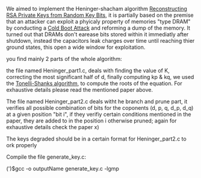 We aimed to implement the Heninger-shacham algorithm [Reconstructing RSA Private Keys from Random Key Bits](https://link.springer.com/chapter/10.1007/978-3-642-03356-8_1), it is partially based on the premise that an attacker can exploit a phyicaly property of memories "type DRAM" by conducting a [Cold Boot Attack](https://citp.princeton.edu/our-work/memory/) and reforming a dump of the memory.
It turned out that DRAMs don't earease bits stored within it immediatly after shutdown, instead the capacitors leak charges over time until reaching thier ground states, this open a wide window for exploitation.

you find mainly 2 parts of the whole algorithm:

the file named Heninger_part1.c, deals with finding the value of K, correcting the most significant half of d, finally computing kp & kq, we used the [Tonelli-Shanks algorithm](https://en.wikipedia.org/wiki/Tonelli%E2%80%93Shanks_algorithm), to compute the roots of the equation.
For exhaustive details please read the mentioned paper above.

The file named  Heninger_part2.c deals witht he branch and prune part, it verifies all possible combination of bits for the coponents (d, p, q, d_p, d_q) at a given position "bit i", if they verifiy certain conditions mentioned in the paper, they are added to in the position i otherwise pruned; again for exhaustive details check the paper x)

The keys degraded should be in a certain format for Heninger_part2.c to ork properly

Compile the file generate_key.c:

(')$gcc -o outputName generate_key.c -lgmp

